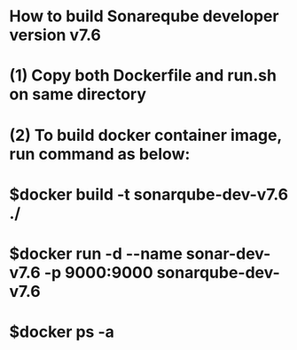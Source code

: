 # How to build Sonareqube developer version v7.6
# (1) Copy both Dockerfile and run.sh on same directory
# (2) To build docker container image, run command as below: 
# $docker   build  -t  sonarqube-dev-v7.6    ./
# $docker  run  -d  --name  sonar-dev-v7.6  -p 9000:9000   sonarqube-dev-v7.6
# $docker  ps  -a

